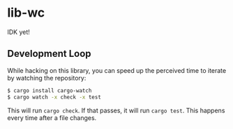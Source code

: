 # lib-wc

IDK yet!

## Development Loop

While hacking on this library, you can speed up the perceived time to iterate by watching the repository:

```zsh
$ cargo install cargo-watch
$ cargo watch -x check -x test
```

This will run `cargo check`. If that passes, it will run `cargo test`. This happens every time after a file changes.
